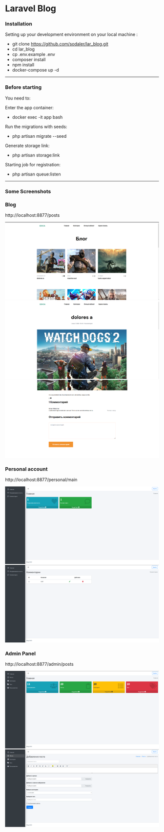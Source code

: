 # Laravel Blog

### Installation

Setting up your development environment on your local machine :


- git clone https://github.com/sodaler/lar_blog.git
- cd lar_blog
- cp .env.example .env
- composer install
- npm install
- docker-compose up -d

---

### Before starting
You need to: <br>

Enter the app container:

- docker exec -it app bash

Run the migrations with seeds:

- php artisan migrate --seed

Generate storage link:

- php artisan storage:link

Starting job for registration:

- php artisan queue:listen

---

### Some Screenshots

### Blog

http://localhost:8877/posts

![Screenshot](public/git_images/screenshots/img_2.png)
![Screenshot](public/git_images/screenshots/img.png)
![Screenshot](public/git_images/screenshots/img_1.png)

### Personal account

http://localhost:8877/personal/main

![Screenshot](public/git_images/screenshots/img_3.png)
![Screenshot](public/git_images/screenshots/img_4.png)

### Admin Panel

http://localhost:8877/admin/posts

![Screenshot](public/git_images/screenshots/img_5.png)
![Screenshot](public/git_images/screenshots/img_6.png)


